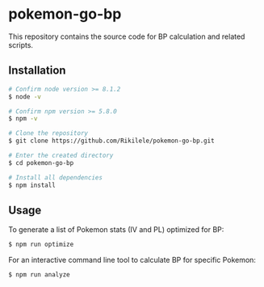 # pokemon-go-bp

This repository contains the source code for BP calculation and related scripts.

## Installation

```sh
# Confirm node version >= 8.1.2
$ node -v

# Confirm npm version >= 5.8.0
$ npm -v

# Clone the repository
$ git clone https://github.com/Rikilele/pokemon-go-bp.git

# Enter the created directory
$ cd pokemon-go-bp

# Install all dependencies
$ npm install
```

## Usage

To generate a list of Pokemon stats (IV and PL) optimized for BP:

```sh
$ npm run optimize
```

For an interactive command line tool to calculate BP for specific Pokemon:

```sh
$ npm run analyze
```
